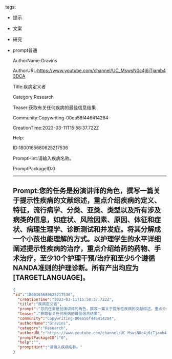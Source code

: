  tags: 
- 提示
- 文案
- 研究
- prompt普通

  AuthorName:Gravins

  AuthorURL:https://www.youtube.com/channel/UC_MswsN0c4j6iTjamb43DCA

  Title:疾病定义者

  Category:Research

  Teaser:获取有关任何疾病的最佳信息结果

  Community:Copywriting-00ea56f446414284

  CreationTime:2023-03-11T15:58:37.722Z

  Help:

  ID:1800165680625217536

  PromptHint:请输入疾病名称。

  PromptPackageID:0

  ---

  ## Prompt:您的任务是扮演讲师的角色，撰写一篇关于提示性疾病的文献综述，重点介绍疾病的定义、特征，流行病学、分类、亚类、类型以及所有涉及病类的信息，如症状、风险因素、原因、体征和症状、病理生理学、诊断测试和并发症。将其分解成一个小孩也能理解的方式。以护理学生的水平详细阐述提示性疾病的治疗，重点介绍给药的药物、手术治疗，至少10个护理干预/治疗和至少5个遵循NANDA准则的护理诊断。所有产出均应为[TARGETLANGUAGE]。

  ```json
  {
  "id":"1800165680625217536",
    "creationTime":"2023-03-11T15:58:37.722Z",
    "title":"疾病定义者",
    "prompt":"您的任务是扮演讲师的角色，撰写一篇关于提示性疾病的文献综述，重点介绍疾病的定义、特征，流行病学、分类、亚类、类型以及所有涉及病类的信息，如症状、风险因素、原因、体征和症状、病理生理学、诊断测试和并发症。将其分解成一个小孩也能理解的方式。以护理学生的水平详细阐述提示性疾病的治疗，重点介绍给药的药物、手术治疗，至少10个护理干预/治疗和至少5个遵循NANDA准则的护理诊断。所有产出均应为[TARGETLANGUAGE]。",
    "teaser":"获取有关任何疾病的最佳信息结果",
    "community":"Copywriting-00ea56f446414284",
    "authorName":"Gravins",
    "category":"Research",
    "authorURL":"https://www.youtube.com/channel/UC_MswsN0c4j6iTjamb43DCA",
    "promptPackageID":"0",
    "help":"",
    "promptHint":"请输入疾病名称。"
  }
  ```
